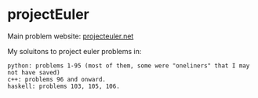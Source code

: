 # projectEuler

Main problem website: [projecteuler.net](https://projecteuler.net/archives)

My soluitons to project euler problems in:

	python: problems 1-95 (most of them, some were "oneliners" that I may not have saved)
	c++: problems 96 and onward.
	haskell: problems 103, 105, 106.
